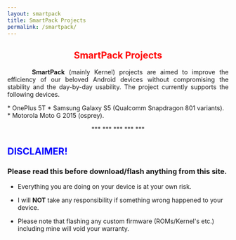 ```yaml
---
layout: smartpack
title: SmartPack Projects
permalink: /smartpack/
---
```


<style>
    tab1 { padding-left: 4em; }
</style>

<h2 style="color: red; text-align: center">SmartPack Projects</h2>

<p style="text-align: justify;"><tab1><strong>SmartPack</strong> (mainly Kernel) projects are aimed to improve the efficiency of our beloved Android devices without compromising the stability and the day-by-day usability. The project currently supports the following devices.</tab1></p>
* OnePlus 5T
* Samsung Galaxy S5 (Qualcomm Snapdragon 801 variants).
* Motorola Moto G 2015 (osprey).

<p style="text-align: center;">*** *** *** *** ***</p>

<h2 style="color: blue">DISCLAIMER!</h2>

### Please read this before download/flash anything from this site. 

* Everything you are doing on your device is at your own risk.

* I will <strong>NOT</strong> take any responsibility if something wrong happened to your device.

* Please note that flashing any custom firmware (ROMs/Kernel's etc.) including mine will void your warranty.
